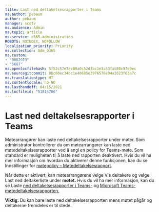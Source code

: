 ```yaml
---
title: Last ned deltakelsesrapporter i Teams
ms.author: pebaum
author: pebaum
manager: scotv
ms.audience: Admin
ms.topic: article
ms.service: o365-administration
ROBOTS: NOINDEX, NOFOLLOW
localization_priority: Priority
ms.collection: Adm_O365
ms.custom:
- "9002973"
- "5687"
ms.openlocfilehash: 5f52c57e7ec09a0c52dfbc1e3c63fab80c97e9ec
ms.sourcegitcommit: 8bc60ec34bc1e40685e3976576e04a2623f63a7c
ms.translationtype: MT
ms.contentlocale: nb-NO
ms.lasthandoff: 04/15/2021
ms.locfileid: "51814706"
---
```

# <a name="download-attendance-reports-in-teams"></a>Last ned deltakelsesrapporter i Teams

Møtearrangører kan laste ned deltakelsesrapporter under møter. Som administrator kontrollerer du om møtearrangører kan laste ned møtedeltakelsesrapporter ved å angi en policy for Teams-møte. Som standard er muligheten til å laste ned rapporten deaktivert. Hvis du vil ha mer informasjon om hvordan du aktiverer denne funksjonen, kan du se Innstillinger for  [møtepolicy – Møtedeltakelsesrapport](https://docs.microsoft.com/microsoftteams/meeting-policies-in-teams#meeting-policy-settings---meeting-attendance-report).

Når dette er aktivert, kan møtearrangørene  velge Vis deltakere og velge Last ned deltakerliste under **møtet.** Hvis du vil ha mer informasjon, kan du se Laste [ned deltakelsesrapporter i Teams-](https://support.office.com/article/download-attendance-reports-in-teams-ae7cf170-530c-47d3-84c1-3aedac74d310) og [Microsoft Teams-møtedeltakelsesrapporten.](https://docs.microsoft.com/microsoftteams/teams-analytics-and-reports/meeting-attendance-report)

**Viktig:** Du kan bare laste ned deltakelsesrapporten mens møtet pågår og deltakerne fremdeles er til stede.